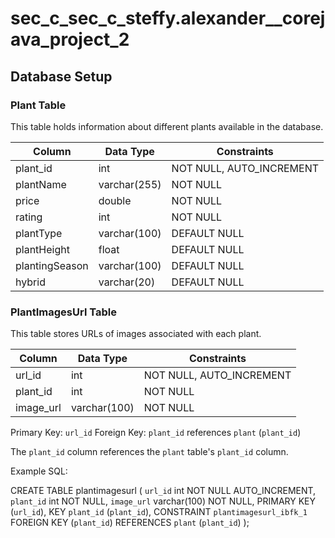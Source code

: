 # sec_c_sec_c_steffy.alexander__corejava_project_2

## Database Setup

### Plant Table

This table holds information about different plants available in the database.

| Column       | Data Type         | Constraints        |
|--------------|-------------------|--------------------|
| plant_id     | int               | NOT NULL, AUTO_INCREMENT |
| plantName    | varchar(255)      | NOT NULL           |
| price        | double            | NOT NULL           |
| rating       | int               | NOT NULL           |
| plantType    | varchar(100)      | DEFAULT NULL       |
| plantHeight  | float             | DEFAULT NULL       |
| plantingSeason | varchar(100)     | DEFAULT NULL       |
| hybrid       | varchar(20)       | DEFAULT NULL       |

### PlantImagesUrl Table

This table stores URLs of images associated with each plant.

| Column    | Data Type         | Constraints        |
|-----------|-------------------|--------------------|
| url_id    | int               | NOT NULL, AUTO_INCREMENT |
| plant_id  | int               | NOT NULL           |
| image_url | varchar(100)      | NOT NULL           |

Primary Key: `url_id`
Foreign Key: `plant_id` references `plant` (`plant_id`)

The `plant_id` column references the `plant` table's `plant_id` column.

Example SQL:

CREATE TABLE plantimagesurl (
  `url_id` int NOT NULL AUTO_INCREMENT,
  `plant_id` int NOT NULL,
  `image_url` varchar(100) NOT NULL,
  PRIMARY KEY (`url_id`),
  KEY `plant_id` (`plant_id`),
  CONSTRAINT `plantimagesurl_ibfk_1` FOREIGN KEY (`plant_id`) REFERENCES `plant` (`plant_id`)
);


